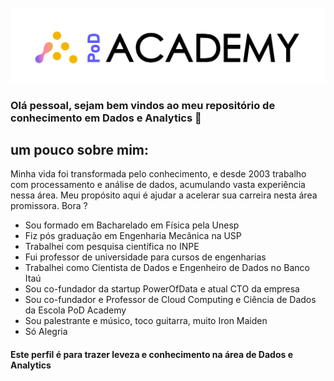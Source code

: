 <!-- Logo da PoD Academy -->
<br />
<div align="center">
  <a href="(https://github.com/brunojardim/semana-game-changer)">
    <img src="Logotipo - PoD Academy - sem fundo-01.png" alt="Logo" >
  </a>
</div>

<!--
**brunojardim/brunojardim** is a ✨ _special_ ✨ repository because its `README.md` (this file) appears on your GitHub profile.

Here are some ideas to get you started:

- 🔭 I’m currently working on ...
- 🌱 I’m currently learning ...
- 👯 I’m looking to collaborate on ...
- 🤔 I’m looking for help with ...
- 💬 Ask me about ...
- 📫 How to reach me: ...
- 😄 Pronouns: ...
- ⚡ Fun fact: ...
-->
### Olá pessoal, sejam bem vindos ao meu repositório de conhecimento em Dados e Analytics 👋
## um pouco sobre mim:
Minha vida foi transformada pelo conhecimento, e desde 2003 trabalho com processamento e análise de dados, acumulando vasta experiência nessa área. Meu propósito aqui é ajudar a acelerar sua carreira nesta área promissora. Bora ?

- Sou formado em Bacharelado em Física pela Unesp
- Fiz pós graduação em Engenharia Mecânica na USP
- Trabalhei com pesquisa científica no INPE
- Fui professor de universidade para cursos de engenharias
- Trabalhei como Cientista de Dados e Engenheiro de Dados no Banco Itaú
- Sou co-fundador da startup PowerOfData e atual CTO da empresa
- Sou co-fundador e Professor de Cloud Computing e Ciência de Dados da Escola PoD Academy
- Sou palestrante e músico, toco guitarra, muito Iron Maiden
- Só Alegria
#### Este perfil é para trazer leveza e conhecimento na área de Dados e Analytics
